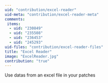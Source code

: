 ```yaml
---
uid: "contribution/excel-reader"
uid-meta: "contribution/excel-reader-meta"
comments: 
 items: 
  - uid: "230849"
  - uid: "235508"
  - uid: "236453"
  - uid: "245293"
uid-files: "contribution/excel-reader-files"
title: "Excel Reader"
image: "ExcelReader.jpg"
contribution: "true"
---
```


Use datas from an excel file in your patches